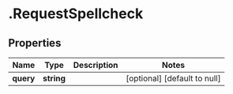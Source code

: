 # .RequestSpellcheck

## Properties
Name | Type | Description | Notes
------------ | ------------- | ------------- | -------------
**query** | **string** |  | [optional] [default to null]



